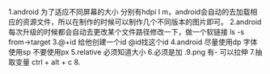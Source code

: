 1.android 为了适应不同屏幕的大小 分别有hdpi l m，android会自动的去加载相应的资源文件，所以在制作的时候可以制作几个不同版本的图片即可。
2.android每次升级的时候都会自动去更改某个文件路径修改一下，做一个软链接 ls -s from->target
3.@+id 给他创建一个id  @id找这个id
4.android 尽量使用dp  字体使用sp 不要使用px
5.relative 必须知道大小
6.必须是加 .9.png 有- 可以拉伸
7.抽取变量 ctrl + alt + c
8.